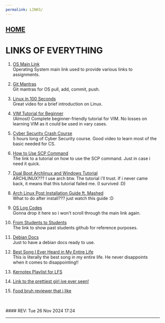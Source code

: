 ```yaml
---
permalink: LINKS/
---
```


## [HOME](../)

# LINKS OF EVERYTHING

1. [OS Main Link](https://os.vlsm.org/)<br>
Operating System main link used to provide various links to assignments.

2. [Git Mantras](https://osp4diss.vlsm.org/osp-119.html)<br>
Git mantras for OS pull, add, commit, push.

3. [Linux in 100 Seconds](https://www.youtube.com/watch?v=rrB13utjYV4)<br>
Great video for a brief introduction on Linux.

4. [VIM Tutorial for Beginner](https://youtu.be/RZ4p-saaQkc?si=972we6y3kfdnfEZ8)<br>
(Almost) Complete beginner-friendly tutorial for VIM. No losses on learning VIM as it could be used in vary cases.

5. [Cyber Security Crash Course](https://youtu.be/U_P23SqJaDc?si=5Nx6UN2lewViHRki)<br>
5 hours long of Cyber Security course. Good video to learn most of the basic needed for CS.

6. [How to Use SCP Command](https://linuxize.com/post/how-to-use-scp-command-to-securely-transfer-files/)<br>
The link to a tutorial on how to use the SCP command. Just in case i need it quick.

7. [Dual Boot Archlinux and Windows Tutorial](https://youtu.be/4dKzYmhcGEU?si=veodyHAgd2qezXIr)<br>
ARCHLINUX??? I use arch btw. The tutorial i'll trust. If i never came back, it means that this tutorial failed me. (I survived :D)

8. [Arch Linux Post Installation Guide ft. Mashed](https://youtu.be/YPrhIfm3VJs?si=xoyJAJEdriyt3hJ6)<br>
What to do after install??? just watch this guide :D

9. [OS Log Codes](https://osp4diss.vlsm.org/ETC/logCodes.txt)<br>
Gonna drop it here so i won't scroll through the main link again.

10. [From Students to Students](https://doit.vlsm.org/040.html)<br>
The link to show past students github for reference purposes.

11. [Debian Docs](https://www.debian.org/doc/)<br>
Just to have a debian docs ready to use.

12. [Best Song I Ever Heard in My Entire Life](https://youtu.be/At8v_Yc044Y?si=ZI_zM1b_SZ1BUdiY)<br>
This is literally the best song in my entire life. He never disappoints when it comes to disappointing!!

13. [Kernotex Playlist for LFS](https://www.youtube.com/playlist?list=PLyc5xVO2uDsDzdT8lkx430hZ-gY69wgS3)<br>

14. [Link to the prettiest girl ive ever seen!](https://www.instagram.com/luveinaas/)<br>

15. [Food bruh reviewer that i like](https://www.youtube.com/@BenDeen1)<br>

<br>
<br>
#### REV: Tue 26 Nov 2024 17:24
<hr>
